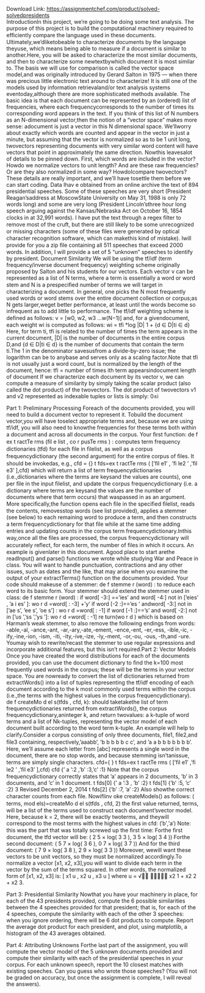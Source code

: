 Download Link: https://assignmentchef.com/product/solved-solvedpresidents
<br>
IntroductionIn this project, we’re going to be doing some text analysis. The purpose of this project is to build the computational machinery required to efﬁciently compare the language used in these documents. Ultimately,we’dliketobeable to characterize documents by the language theyuse, which means being able to measure if a document is similar to another.Here, you will be asked to characterize the most similar documents, and then to characterize some newtextbywhich document it is most similar to. The basis we will use for comparison is called the vector space model,and was originally introduced by Gerard Salton in 1975 — when there was precious little electronic text around to characterize! It is still one of the models used by information retrievaland/or text analysis systems eventoday,although there are more sophisticated methods available. The basic idea is that each document can be represented by an (ordered) list of frequencies, where each frequencycorresponds to the number of times its corresponding word appears in the text. If you think of this list of N numbers as an N-dimensional vector,then the notion of a “vector space” makes more sense: adocument is just a vector in this N dimensional space. We’llworry about exactly which words are counted and appear in the vector in just a minute, but assuming that the vector is normalized so as to be 1 unit long, twovectors representing documents with very similar word content will have vectors that point in approximately the same direction. Nowthis leavesalot of details to be pinned down. First, which words are included in the vector? Howdo we normalize vectors to unit length? And are these raw frequencies? Or are they also normalized in some way? HowdoIcompare twovectors? These details are really important, and we’ll have tosettle them before we can start coding. Data Ihav e obtained from an online archive the text of 894 presidential speeches. Some of these speeches are very short (President Reagan’saddress at MoscowState University on May 31, 1988 is only 72 words long) and some are very long (President Lincoln’sthree hour long speech arguing against the Kansas/Nebraska Act on October 16, 1854 clocks in at 32,991 words). I have put the text through a regex ﬁlter to remove most of the cruft, but there are still likely to be some unrecognized or missing characters (some of these ﬁles were generated by optical character recognition software, which can makethis kind of mistake). Iwill provide for you a zip ﬁle containing all 511 speeches that exceed 2000 words. In addition, I will provide a set of 5 “unknown” speeches to identify by president. Document Similarity We will be using the tf/idf (term frequency/inverse document frequency) weighting scheme originally proposed by Salton and his students for our vectors. Each vector v can be represented as a list of N terms, where a term is essentially a word or word stem and N is a prespeciﬁed number of terms we will target in characterizing a document. In general, one picks the N most frequently used words or word stems over the entire document collection or corpus;as N gets larger,weget better performance, at least until the words become so infrequent as to add little to performance. The tf/idf weighting scheme is deﬁned as follows: v = [w0, w2, w3 …w(N−1)] and, for a givendocument, each weight wi is computed as follows: wi = tfi *log |D| 1 + {d ∈ D|ti ∈ d} Here, for term ti, tfi is related to the number of times the term appears in the current document, |D| is the number of documents in the entire corpus D,and {d ∈ D|ti ∈ d} is the number of documents that contain the term ti.The 1 in the denominator savesusfrom a divide-by-zero issue; the logarithm can be to anybase and serves only as a scaling factor.Note that tfi is not usually just a word count, but is normalized by the length of the document, hence: tfi = number of times ith term appearsindocument length of document If we characterize each document by its vector v, we can compute a measure of similarity by simply taking the scalar product (also called the dot product) of the twovectors. The dot product of twovectors v1 and v2 represented as indexable tuples or lists is simply: 0≤i

Part 1: Preliminary Processing Foreach of the documents provided, you will need to build a document vector to represent it. Tobuild the document vector,you will have toselect appropriate terms and, because we are using tf/idf, you will also need to knowthe frequencies for these terms both within a document and across all documents in the corpus. Your ﬁrst function: de f ex t ractTe rms (ﬁl e list , co r pusTe rms ) : computes term frequency dictionaries (tfd) for each ﬁle in ﬁlelist, as well as a corpus frequencydictionary (the second argument) for the entire corpus of ﬁles. It should be invokedas, e.g., cfd = {} t fds=ex t ractTe rms ( [’ﬁl e1’ , ’ﬁ le2 ’ ,’ﬁl e3’ ],cfd) which will return a list of term frequencydictionaries (i.e.,dictionaries where the terms are keysand the values are counts), one per ﬁle in the input ﬁlelist, and update the corpus frequencydictionary (i.e. a dictionary where terms are keysand the values are the number of documents where that term occurs) that waspassed in as an argument. More speciﬁcally,the function opens each ﬁle in the speciﬁed ﬁlelist, reads the contents, removesstop words (see list provided), applies a stemmer (see below) to each remaining word to produce a term, and then constructs a term frequencydictionary for that ﬁle while at the same time adding entries and updating counts in the corpus term frequencydictionary.Inthis way,once all the ﬁles are processed, the corpus frequencydictionary will accurately reﬂect, for each term, the number of ﬁles in which it occurs. An example is givenlater in this document. Agood place to start arethe readInput() and parse() functions we wrote while studying War and Peace in class. You will want to handle punctuation, contractions and any other issues, such as dates and the like, that may arise when you examine the output of your extractTerms() function on the documents provided. Your code should makeuse of a stemmer: de f stemme r (word) : to reduce each word to its basic form. Your stemmer should extend the stemmer used in class: de f stemme r (word) : if word[ -3:] ==’ies’ and word[ -4:] not in [’eies’ , ’a i es’ ]: wo r d =word[ : -3] +’y’ if word [-2 :]==’es ’ andword[ -3:] not in [’ae s’, ’ee s’, ’oe s’] : wo r d =word[ : -1] if word [-1 :]==’s’ and word[ -2:] not in [’us ’,’ss ’,’ys ’]: wo r d =word[ : -1] re turn(wo r d ) which is based on Harman’s weak stemmer, to also remove the following endings from words: -able,-al, -ance,-ant, -ar,-ary,-ate,-ement, -ence,-ent, -er,-ess, -ible,-ic, -ify,-ine,-ion, -ism, -iti, -ity,-ive,-ize, -ly,-ment, -or,-ou, -ous, -th,and -ure. Youmay wish to rewrite/recast the stemmer to use regular expressions and incorporate additional features, but this isn’t required.Part 2: Vector Models Once you have created the word distributions for each of the documents provided, you can use the document dictionary to ﬁnd the k=100 most frequently used words in the corpus; these will be the terms in your vector space. You are nowready to convert the list of dictionaries returned from extractWords() into a list of tuples representing the tf/idf encoding of each document according to the k most commonly used terms within the corpus (i.e.,the terms with the highest values in the corpus frequencydictionary). de f createMo d el s(tfds , cfd, k): should taketakethe list of term frequencydictionaries returned from extractWords(), the corpus frequencydictionary,aninteger k, and return twovalues: a k-tuple of word terms and a list of Nk-tuples, representing the vector model of each document built according to the word term k-tuple. An example will help to clarify.Consider a corpus consisting of only three documents, ﬁle1, ﬁle2,and ﬁle3 containing, respectively,’aaabb’, ’b b b b b c c’, and ’a a b b b b b b b’. Here, we’ll assume each letter from [abc] represents a single word in the document, there are no stop words, and because stemming isn’tanissue, terms are simply single characters. cfd={ } t fds=ex t ractTe rms ( [’ﬁl e1’ ,’ﬁ le2 ’ ,’ﬁl e3’ ],cfd) cfd {’ a ’:2 ,’b’ :3,’c’ :1} Note that the corpus frequencydictionary correctly states that ’a’ appears in 2 documents, ’b’ in 3 documents, and ’c’ in 1 document. t fds[0] {’ a ’:3 , ’b’ :2} t fds[1] {’b’ :5, ’c’ :2} 3 Revised December 2, 2014 t fds[2] {’b’ :7, ’a’ :2} Also showthe correct character counts from each ﬁle. NowifIinv oke createModels() as follows: ( terms, mod els)=createMo d el s(tfds , cfd, 2) the ﬁrst value returned, terms, will be a list of the terms used to construct each document’svector model. Here, because k = 2, there will be exactly twoterms, and theywill correspond to the most terms with the highest values in cfd: (′b′,′a′) Note: this was the part that was totally screwed up the ﬁrst time: Forthe ﬁrst document, the tfd vector will be: ( 2 5 × log( 3 3 ), 3 5 × log( 3 4 )) Forthe second document: ( 5 7 × log( 3 6 ), 0 7 × log( 3 7 )) And for the third document: ( 7 9 × log( 3 8 ), 2 9 × log( 3 3 )) Moreover, wewill want these vectors to be unit vectors, so they must be normalized accordingly.To normalize a vector [x1, x2, x3],you will want to divide each term in the vector by the sum of the terms squared. In other words, the normalized form of [x1, x2, x3] is: [ x1 u , x2 u , x3 u ] where u = √  x2 1 + x2 2 + x2 3.

Part 3: Presidential Similarity Nowthat you have your machinery in place, for each of the 43 presidents provided, compute the 6 possible similarities between the 4 speeches provided for that president; that is, for each of the 4 speeches, compute the similarity with each of the other 3 speeches: when you ignore ordering, there will be 6 dot products to compute. Report the average dot product for each president, and plot, using matplotlib, a histogram of the 43 averages obtained.

Part 4: Attributing Unknowns Forthe last part of the assignment, you will compute the vector model of the 5 unknown documents provided and compute their similarity with each of the presidential speeches in your corpus. For each unknown speech, report the 10 closest matches with existing speeches. Can you guess who wrote those speeches? (You will not be graded on accuracy, but once the assignment is complete, I will reveal the answers).